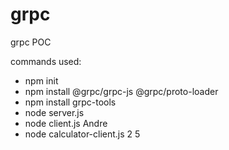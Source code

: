 # grpc
grpc POC


commands used:

- npm init
- npm install @grpc/grpc-js @grpc/proto-loader
- npm install grpc-tools
- node server.js
- node client.js Andre
- node calculator-client.js 2 5

